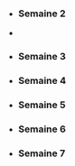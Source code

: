 - <h3> Semaine 2 </h2>  
 +
- <h3> Semaine 3 </h2>  

- <h3> Semaine 4 </h2>  

- <h3> Semaine 5 </h2>  

- <h3> Semaine 6 </h2>  

- <h3> Semaine 7 </h2>  

